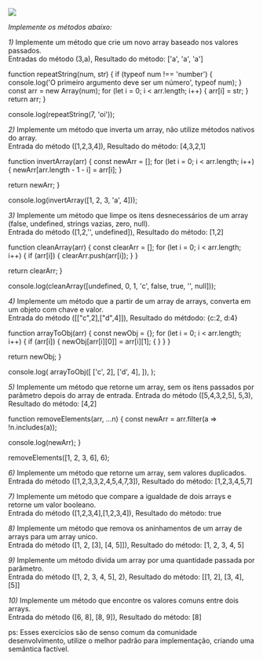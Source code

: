 
<img src="https://www.luby.com.br/wp-content/uploads/2020/05/Logo-01-160x52.png" style="" />
     


*Implemente os métodos abaixo:*


*1)* Implemente um método que crie um novo array baseado nos valores passados.<br>
Entradas do método (3,a), Resultado do método: ['a', 'a', 'a']

function repeatString(num, str) {
  if (typeof num !== 'number') {
    console.log('O primeiro argumento deve ser um número', typeof num);
  }
  const arr = new Array(num);
  for (let i = 0; i < arr.length; i++) {
    arr[i] = str;
  }
  return arr;
}

console.log(repeatString(7, 'oi'));

*2)* Implemente um método que inverta um array, não utilize métodos nativos do array.<br>
Entrada do método ([1,2,3,4]), Resultado do método: [4,3,2,1]

function invertArray(arr) {
  const newArr = [];
  for (let i = 0; i < arr.length; i++) {
    newArr[arr.length - 1 - i] = arr[i];
  }

  return newArr;
}

console.log(invertArray([1, 2, 3, 'a', 4]));

*3)* Implemente um método que limpe os itens desnecessários de um array (false, undefined, strings vazias, zero, null).<br>
Entrada do método ([1,2,'', undefined]), Resultado do método: [1,2]

function cleanArray(arr) {
  const clearArr = [];
  for (let i = 0; i < arr.length; i++) {
    if (arr[i]) {
      clearArr.push(arr[i]);
    }
  }

  return clearArr;
}

console.log(cleanArray([undefined, 0, 1, 'c', false, true, '', null]));

*4)* Implemente um método que a partir de um array de arrays, converta em um objeto com chave e valor.<br>
Entrada do método ([["c",2],["d",4]]), Resultado do métdodo: {c:2, d:4}

function arrayToObj(arr) {
  const newObj = {};
  for (let i = 0; i < arr.length; i++) {
    if (arr[i]) {
      newObj[arr[i][0]] = arr[i][1];
      {
      }
    }
  }

  return newObj;
}

console.log(
  arrayToObj([
    ['c', 2],
    ['d', 4],
  ]),
);


*5)* Implemente um método que retorne um array, sem os itens passados por parâmetro depois do array de entrada.
Entrada do método ([5,4,3,2,5], 5,3), Resultado do método: [4,2]

function removeElements(arr, ...n) {
  const newArr = arr.filter(a => !n.includes(a));

  console.log(newArr);
}

removeElements([1, 2, 3, 6], 6);

*6)* Implemente um método que retorne um array, sem valores duplicados.<br>
Entrada do método ([1,2,3,3,2,4,5,4,7,3]), Resultado do método: [1,2,3,4,5,7]

*7)* Implemente um método que compare a igualdade de dois arrays e retorne um valor booleano.<br>
Entrada do método ([1,2,3,4],[1,2,3,4]), Resultado do método: true

*8)* Implemente um método que remova os aninhamentos de um array de arrays para um array unico.<br>
Entrada do método ([1, 2, [3], [4, 5]]), Resultado do método: [1, 2, 3, 4, 5] 

*9)* Implemente um método divida um array por uma quantidade passada por parâmetro.<br>
Entrada do método ([1, 2, 3, 4, 5], 2), Resultado do método: [[1, 2], [3, 4], [5]]

*10)* Implemente um método que encontre os valores comuns entre dois arrays.<br>
Entrada do método ([6, 8], [8, 9]), Resultado do método: [8]


ps: Esses exercícios são de senso comum da comunidade desenvolvimento, utilize o melhor padrão para implementação, criando uma semântica factível.


